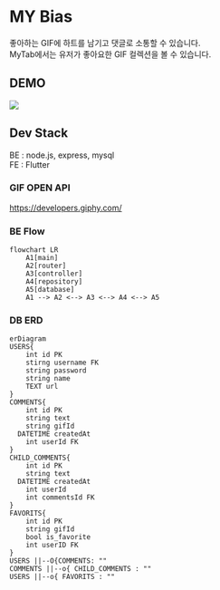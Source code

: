 # MY Bias
좋아하는 GIF에 하트를 남기고 댓글로 소통할 수 있습니다.  
MyTab에서는 유저가 좋아요한 GIF 컬렉션을 볼 수 있습니다.  


## DEMO
![](demoo.gif)

## Dev Stack
BE : node.js, express, mysql  
FE : Flutter

### GIF OPEN API 
https://developers.giphy.com/

### BE Flow
```mermaid
flowchart LR
    A1[main]
    A2[router]
    A3[controller]
    A4[repository]
    A5[database]
    A1 --> A2 <--> A3 <--> A4 <--> A5
```

### DB ERD
```mermaid
erDiagram
USERS{
	int id PK
	stirng username FK
	string password
	string name
	TEXT url
}
COMMENTS{
	int id PK
	string text
	string gifId
  DATETIME createdAt
	int userId FK
}
CHILD_COMMENTS{
	int id PK
	string text
  DATETIME createdAt
	int userId
	int commentsId FK
}
FAVORITS{
	int id PK
	string gifId
	bool is_favorite
	int userID FK
}
USERS ||--O{COMMENTS: ""
COMMENTS ||--o{ CHILD_COMMENTS : ""
USERS ||--o{ FAVORITS : ""
```
